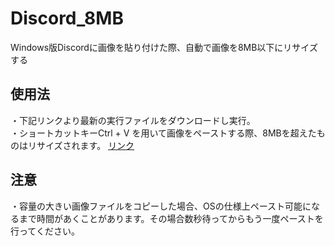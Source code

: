 # Discord_8MB
Windows版Discordに画像を貼り付けた際、自動で画像を8MB以下にリサイズする
## 使用法
・下記リンクより最新の実行ファイルをダウンロードし実行。  
・ショートカットキーCtrl + V を用いて画像をペーストする際、8MBを超えたものはリサイズされます。
[リンク](https://github.com/skuralll/Discord_8MB/releases)
## 注意
・容量の大きい画像ファイルをコピーした場合、OSの仕様上ペースト可能になるまで時間があくことがあります。その場合数秒待ってからもう一度ペーストを行ってください。
